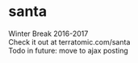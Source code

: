 # santa

Winter Break 2016-2017  
Check it out at terratomic.com/santa  
Todo in future: move to ajax posting
